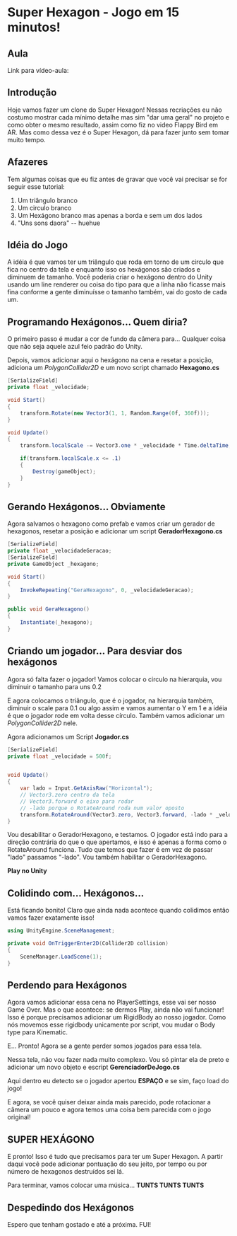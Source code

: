 # Super Hexagon - Jogo em 15 minutos!

## Aula

Link para vídeo-aula: 

## Introdução 

Hoje vamos fazer um clone do Super Hexagon! Nessas recriações eu não costumo mostrar cada mínimo detalhe mas sim "dar uma geral" no projeto e como obter o mesmo resultado, assim como fiz no video Flappy Bird em AR. Mas como dessa vez é o Super Hexagon, dá para fazer junto sem tomar muito tempo. 

## Afazeres

Tem algumas coisas que eu fiz antes de gravar que você vai precisar se for seguir esse tutorial:

1. Um triângulo branco
2. Um circulo branco
3. Um Hexágono branco mas apenas a borda e sem um dos lados
4. "Uns sons daora" -- huehue

## Idéia do Jogo

A idéia é que vamos ter um triângulo que roda em torno de um circulo que fica no centro da tela e enquanto isso os hexágonos são criados e diminuem de tamanho. Você poderia criar o hexágono dentro do Unity usando um line renderer ou coisa do tipo para que a linha não ficasse mais fina conforme a gente diminuísse o tamanho também, vai do gosto de cada um.


## Programando Hexágonos... Quem diria?

O primeiro passo é mudar a cor de fundo da câmera para... Qualquer coisa que não seja aquele azul feio padrão do Unity.

Depois, vamos adicionar aqui o hexágono na cena e resetar a posição, adiciona um _PolygonCollider2D_ e um novo script chamado __Hexagono.cs__

```cs
[SerializeField]
private float _velocidade;

void Start()
{
    transform.Rotate(new Vector3(1, 1, Random.Range(0f, 360f)));
}

void Update()
{
    transform.localScale -= Vector3.one * _velocidade * Time.deltaTime;

    if(transform.localScale.x <= .1)
    {
        Destroy(gameObject);
    }
}
```

## Gerando Hexágonos... Obviamente

Agora salvamos o hexagono como prefab e vamos criar um gerador de hexagonos, resetar a posição e adicionar um script __GeradorHexagono.cs__

```cs
[SerializeField]
private float _velocidadeGeracao;
[SerializeField]
private GameObject _hexagono;

void Start()
{
    InvokeRepeating("GeraHexagono", 0, _velocidadeGeracao);
}

public void GeraHexagono()
{
    Instantiate(_hexagono);
}
```

## Criando um jogador... Para desviar dos hexágonos

Agora só falta fazer o jogador! Vamos colocar o circulo na hierarquia, vou diminuir o tamanho para uns 0.2

E agora colocamos o triângulo, que é o jogador, na hierarquia também, diminuir o scale para 0.1 ou algo assim e vamos aumentar o Y em 1 e a idéia é que o jogador rode em volta desse círculo. Também vamos adicionar um _PolygonCollider2D_ nele.

Agora adicionamos um Script __Jogador.cs__

```cs
[SerializeField]
private float _velocidade = 500f;


void Update()
{
    var lado = Input.GetAxisRaw("Horizontal");
    // Vector3.zero centro da tela
    // Vector3.forward o eixo para rodar
    // -lado porque o RotateAround roda num valor oposto
    transform.RotateAround(Vector3.zero, Vector3.forward, -lado * _velocidade * Time.deltaTime);
}
```

Vou desabilitar o GeradorHexagono, e testamos. O jogador está indo para a direção contrária do que o que apertamos, e isso é apenas a forma como o RotateAround funciona. Tudo que temos que fazer é em vez de passar "lado" passamos "-lado". Vou também habilitar o GeradorHexagono.

**Play no Unity**

## Colidindo com... Hexágonos...

Está ficando bonito! Claro que ainda nada acontece quando colidimos então vamos fazer exatamente isso!

```cs
using UnityEngine.SceneManagement;

private void OnTriggerEnter2D(Collider2D collision)
{
    SceneManager.LoadScene(1);
}
```

## Perdendo para Hexágonos

Agora vamos adicionar essa cena no PlayerSettings, esse vai ser nosso Game Over. Mas o que acontece: se dermos Play, ainda não vai funcionar! Isso é porque precisamos adicionar um RigidBody ao nosso jogador. Como nós movemos esse rigidbody unicamente por script, vou mudar o Body type para Kinematic. 

E... Pronto! Agora se a gente perder somos jogados para essa tela.

Nessa tela, não vou fazer nada muito complexo. Vou só pintar ela de preto e adicionar um novo objeto e escript __GerenciadorDeJogo.cs__

Aqui dentro eu detecto se o jogador apertou __ESPAÇO__ e se sim, faço load do jogo!

E agora, se você quiser deixar ainda mais parecido, pode rotacionar a câmera um pouco e agora temos uma coisa bem parecida com o jogo original!

## SUPER HEXÁGONO

E pronto! Isso é tudo que precisamos para ter um Super Hexagon. A partir daqui você pode adicionar pontuação do seu jeito, por tempo ou por número de hexagonos destruídos sei lá. 


Para terminar, vamos colocar uma música... __TUNTS TUNTS TUNTS__

## Despedindo dos Hexágonos

Espero que tenham gostado e até a próxima. FUI!



